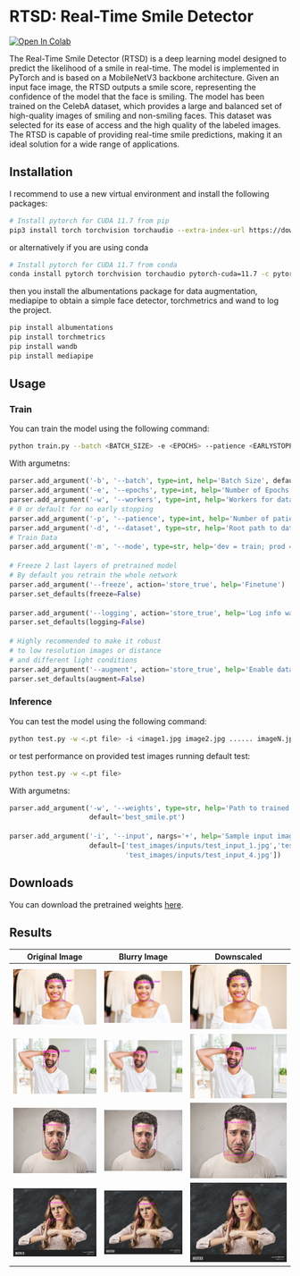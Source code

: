 # RTSD: Real-Time Smile Detector

<a target="_blank" href="https://colab.research.google.com/drive/1PDLrWWLrM9A18DjWbyvqh7bF-whMZ77q?usp=sharing">
  <img src="https://colab.research.google.com/assets/colab-badge.svg" alt="Open In Colab"/>
</a>


The Real-Time Smile Detector (RTSD) is a deep learning model designed to predict the likelihood of a smile in real-time. The model is implemented in PyTorch and is based on a MobileNetV3 backbone architecture. Given an input face image, the RTSD outputs a smile score, representing the confidence of the model that the face is smiling. The model has been trained on the CelebA dataset, which provides a large and balanced set of high-quality images of smiling and non-smiling faces. This dataset was selected for its ease of access and the high quality of the labeled images. The RTSD is capable of providing real-time smile predictions, making it an ideal solution for a wide range of applications.  


## Installation
I recommend to use a new virtual environment and install the following packages:

```bash
# Install pytorch for CUDA 11.7 from pip
pip3 install torch torchvision torchaudio --extra-index-url https://download.pytorch.org/whl/cu117
```
or alternatively if you are using conda

```bash
# Install pytorch for CUDA 11.7 from conda
conda install pytorch torchvision torchaudio pytorch-cuda=11.7 -c pytorch -c nvidia
```

then you install the albumentations package for data augmentation, mediapipe to obtain a simple face detector, torchmetrics and wand to log the project.
```bash
pip install albumentations
pip install torchmetrics
pip install wandb
pip install mediapipe
```

## Usage
### Train
You can train the model using the following command:
```bash
python train.py --batch <BATCH_SIZE> -e <EPOCHS> --patience <EARLYSTOPPING PATIENCE> --mode <prod or dev> --dataset <ROOT_PATH> --logging <OPTIONAL> --augment <OPTIONAL>
```
With argumetns:
```python
parser.add_argument('-b', '--batch', type=int, help='Batch Size', default=256)
parser.add_argument('-e', '--epochs', type=int, help='Number of Epochs', default=100)
parser.add_argument('-w', '--workers', type=int, help='Workers for datalaoder', default=2)
# 0 or default for no early stopping
parser.add_argument('-p', '--patience', type=int, help='Number of patience for early stopping', default=0)
parser.add_argument('-d', '--dataset', type=str, help='Root path to dataset', default='dataset')
# Train Data
parser.add_argument('-m', '--mode', type=str, help='dev = train; prod = train + val', default='dev')

# Freeze 2 last layers of pretrained model
# By default you retrain the whole network
parser.add_argument('--freeze', action='store_true', help='Finetune')
parser.set_defaults(freeze=False)

parser.add_argument('--logging', action='store_true', help='Log info wandb')
parser.set_defaults(logging=False)

# Highly recommended to make it robust
# to low resolution images or distance
# and different light conditions
parser.add_argument('--augment', action='store_true', help='Enable data augmentation')
parser.set_defaults(augment=False)
```

### Inference
You can test the model using the following command:
```bash
python test.py -w <.pt file> -i <image1.jpg image2.jpg ...... imageN.jpg> 
```
or test performance on provided test images running default test:
```bash
python test.py -w <.pt file>
```

With argumetns:
```python
parser.add_argument('-w', '--weights', type=str, help='Path to trained weights',
                    default='best_smile.pt')

parser.add_argument('-i', '--input', nargs='+', help='Sample input image path',
                    default=['test_images/inputs/test_input_1.jpg','test_images/inputs/test_input_2.jpg','test_images/inputs/test_input_3.jpg',
                             'test_images/inputs/test_input_4.jpg'])
```

## Downloads
You can download the pretrained weights [here](https://drive.google.com/file/d/1dNrr6JQhIaYoFGO0kKuZbj28h6Hn3mLZ/view?usp=share_link).


## Results

Original Image | Blurry Image | Downscaled
:-------------------------:|:-------------------------:|:-------------------------:
<img src="test_images/outputs/test_output_1.jpg" width="480"/> |  <img src="test_images/outputs/test_output_1_blur.jpg" width="480"/> |  <img src="test_images/outputs/test_output_1_low.jpg" width="480"/>
<img src="test_images/outputs/test_output_2.jpg" width="480"/> | <img src="test_images/outputs/test_output_2_blur.jpg" width="480"/> |  <img src="test_images/outputs/test_output_2_low.jpg" width="480"/>
<img src="test_images/outputs/test_output_3.jpg" width="480"/> | <img src="test_images/outputs/test_output_3_blur.jpg" width="480"/> |  <img src="test_images/outputs/test_output_3_low.jpg" width="480"/>
<img src="test_images/outputs/test_output_4.jpg" width="480"/> | <img src="test_images/outputs/test_output_4_blur.jpg" width="480"/> |  <img src="test_images/outputs/test_output_4_low.jpg" width="480"/>

